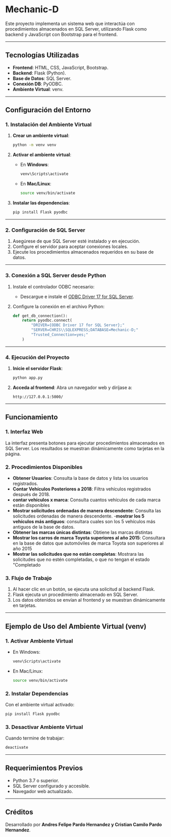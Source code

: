 
# Mechanic-D

Este proyecto implementa un sistema web que interactúa con procedimientos almacenados en SQL Server, utilizando Flask como backend y JavaScript con Bootstrap para el frontend.

---

## Tecnologías Utilizadas

- **Frontend**: HTML, CSS, JavaScript, Bootstrap.  
- **Backend**: Flask (Python).  
- **Base de Datos**: SQL Server.  
- **Conexión DB**: PyODBC.  
- **Ambiente Virtual**: venv.  

---

## Configuración del Entorno

### 1. Instalación del Ambiente Virtual

1. **Crear un ambiente virtual**:
   ```bash
   python -m venv venv
   ```

2. **Activar el ambiente virtual**:
   - En **Windows**:
     ```bash
     venv\Scripts\activate
     ```
   - En **Mac/Linux**:
     ```bash
     source venv/bin/activate
     ```

3. **Instalar las dependencias**:
   ```bash
   pip install Flask pyodbc
   ```

---

### 2. Configuración de SQL Server

1. Asegúrese de que SQL Server esté instalado y en ejecución.  
2. Configure el servidor para aceptar conexiones locales.  
3. Ejecute los procedimientos almacenados requeridos en su base de datos.  

---

### 3. Conexión a SQL Server desde Python

1. Instale el controlador ODBC necesario:
   - Descargue e instale el [ODBC Driver 17 for SQL Server](https://learn.microsoft.com/en-us/sql/connect/odbc/download-odbc-driver-for-sql-server).

2. Configure la conexión en el archivo Python:
   ```python
   def get_db_connection():
       return pyodbc.connect(
           "DRIVER={ODBC Driver 17 for SQL Server};"
           "SERVER=CHRIS\\SQLEXPRESS;DATABASE=Mechanic-D;"
           "Trusted_Connection=yes;"
       )
   ```

---

### 4. Ejecución del Proyecto

1. **Inicie el servidor Flask**:
   ```bash
   python app.py
   ```

2. **Acceda al frontend**:
   Abra un navegador web y diríjase a:
   ```
   http://127.0.0.1:5000/
   ```

---

## Funcionamiento

### 1. Interfaz Web

La interfaz presenta botones para ejecutar procedimientos almacenados en SQL Server. Los resultados se muestran dinámicamente como tarjetas en la página.

### 2. Procedimientos Disponibles

- **Obtener Usuarios**: Consulta la base de datos y lista los usuarios registrados.  
- **Contar Vehículos Posteriores a 2018**: Filtra vehículos registrados después de 2018.  
- **contar vehículos x marca**: Consulta cuantos vehículos de cada marca están disponibles
- **Mostrar solicitudes ordenadas de manera descendente**: Consulta las solicitudes ordenadas de manera descendente.
-**mostrar los 5 vehículos más antiguos**: consultara cuales son los 5 vehículos más antiguos de la base de datos.
- **Obtener las marcas únicas distintas**: Obtiene las marcas distintas
- **Mostrar los carros de marca Toyota superiores al año 2015**: Consultara en la base de datos que automóviles de marca Toyota son superiores al año 2015
- **Mostrar las solicitudes que no están completas**: Mostrara las solicitudes que no estén completadas, o que no tengan el estado "Completado  

### 3. Flujo de Trabajo

1. Al hacer clic en un botón, se ejecuta una solicitud al backend Flask.  
2. Flask ejecuta un procedimiento almacenado en SQL Server.  
3. Los datos obtenidos se envían al frontend y se muestran dinámicamente en tarjetas.  

---

## Ejemplo de Uso del Ambiente Virtual (venv)

### 1. Activar Ambiente Virtual

- En Windows:
  ```bash
  venv\Scripts\activate
  ```

- En Mac/Linux:
  ```bash
  source venv/bin/activate
  ```

### 2. Instalar Dependencias

Con el ambiente virtual activado:
```bash
pip install Flask pyodbc
```

### 3. Desactivar Ambiente Virtual

Cuando termine de trabajar:
```bash
deactivate
```

---

## Requerimientos Previos

- Python 3.7 o superior.  
- SQL Server configurado y accesible.  
- Navegador web actualizado.  

---

## Créditos

Desarrollado por **Andres Felipe Pardo Hernandez y Cristian Camilo Pardo Hernandez**.
